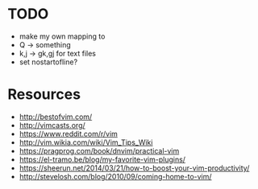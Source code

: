 # TODO

* make my own mapping to <Leader>
* Q -> something
* k,j -> gk,gj for text files
* set nostartofline? 

# Resources

* http://bestofvim.com/
* http://vimcasts.org/
* https://www.reddit.com/r/vim
* http://vim.wikia.com/wiki/Vim_Tips_Wiki
* https://pragprog.com/book/dnvim/practical-vim
* https://el-tramo.be/blog/my-favorite-vim-plugins/
* https://sheerun.net/2014/03/21/how-to-boost-your-vim-productivity/
* http://stevelosh.com/blog/2010/09/coming-home-to-vim/

